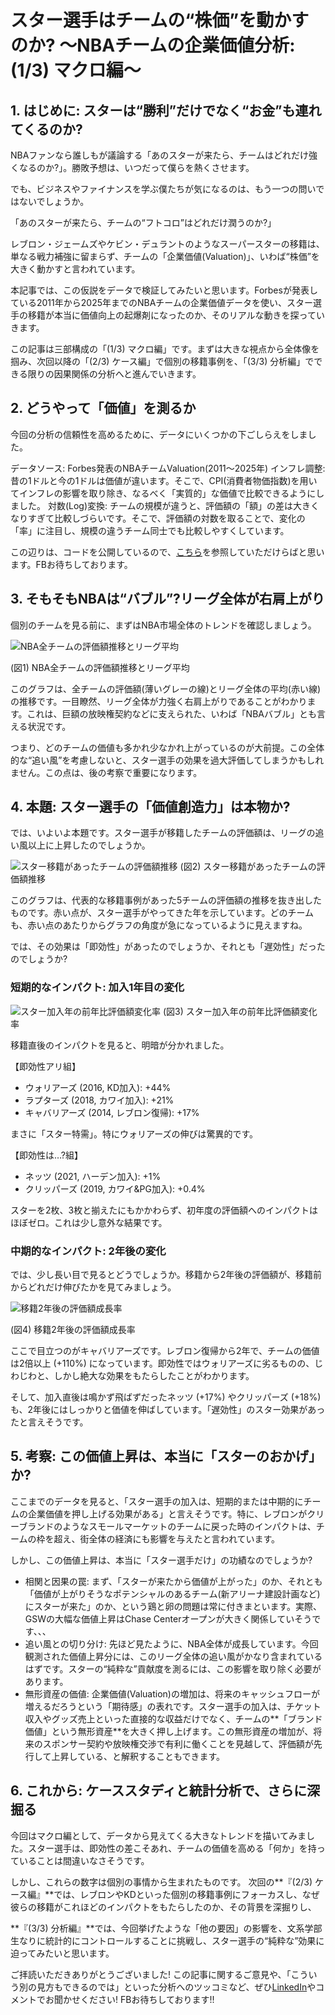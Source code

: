 # スター選手はチームの“株価”を動かすのか? 〜NBAチームの企業価値分析: (1/3) マクロ編〜

## 1. はじめに: スターは“勝利”だけでなく“お金”も連れてくるのか?

NBAファンなら誰しもが議論する「あのスターが来たら、チームはどれだけ強くなるのか?」。勝敗予想は、いつだって僕らを熱くさせます。

でも、ビジネスやファイナンスを学ぶ僕たちが気になるのは、もう一つの問いではないでしょうか。

「あのスターが来たら、チームの“フトコロ”はどれだけ潤うのか?」

レブロン・ジェームズやケビン・デュラントのようなスーパースターの移籍は、単なる戦力補強に留まらず、チームの「企業価値(Valuation)」、いわば“株価”を大きく動かすと言われています。

本記事では、この仮説をデータで検証してみたいと思います。Forbesが発表している2011年から2025年までのNBAチームの企業価値データを使い、スター選手の移籍が本当に価値向上の起爆剤になったのか、そのリアルな動きを探っていきます。

この記事は三部構成の「(1/3) マクロ編」です。まずは大きな視点から全体像を掴み、次回以降の「(2/3) ケース編」で個別の移籍事例を、「(3/3) 分析編」でできる限りの因果関係の分析へと進んでいきます。

## 2. どうやって「価値」を測るか

今回の分析の信頼性を高めるために、データにいくつかの下ごしらえをしました。

データソース: Forbes発表のNBAチームValuation(2011〜2025年)
インフレ調整: 昔の1ドルと今の1ドルは価値が違います。そこで、CPI(消費者物価指数)を用いてインフレの影響を取り除き、なるべく「実質的」な価値で比較できるようにしました。
対数(Log)変換: チームの規模が違うと、評価額の「額」の差は大きくなりすぎて比較しづらいです。そこで、評価額の対数を取ることで、変化の「率」に注目し、規模の違うチーム同士でも比較しやすくしています。

この辺りは、コードを公開しているので、[こちら](https://github.com/shokubohcm/personal_blog/tree/main/nba_teamValuation)を参照していただけらばと思います。FBお待ちしております。

## 3. そもそもNBAは“バブル”?リーグ全体が右肩上がり

個別のチームを見る前に、まずはNBA市場全体のトレンドを確認しましょう。

![NBA全チームの評価額推移とリーグ平均](../image/1_nba_log_valuation_with_league_avg.png)

(図1) NBA全チームの評価額推移とリーグ平均

このグラフは、全チームの評価額(薄いグレーの線)とリーグ全体の平均(赤い線)の推移です。一目瞭然、リーグ全体が力強く右肩上がりであることがわかります。これは、巨額の放映権契約などに支えられた、いわば「NBAバブル」とも言える状況です。

つまり、どのチームの価値も多かれ少なかれ上がっているのが大前提。この全体的な“追い風”を考慮しないと、スター選手の効果を過大評価してしまうかもしれません。この点は、後の考察で重要になります。

## 4. 本題: スター選手の「価値創造力」は本物か?

では、いよいよ本題です。スター選手が移籍したチームの評価額は、リーグの追い風以上に上昇したのでしょうか。

![スター移籍があったチームの評価額推移](../image/1_nba_log_valuation_star_teams_highlighted.png)
(図2) スター移籍があったチームの評価額推移

このグラフは、代表的な移籍事例があった5チームの評価額の推移を抜き出したものです。赤い点が、スター選手がやってきた年を示しています。どのチームも、赤い点のあたりからグラフの角度が急になっているように見えますね。

では、その効果は「即効性」があったのでしょうか、それとも「遅効性」だったのでしょうか?

### 短期的なインパクト: 加入1年目の変化

![スター加入年の前年比評価額変化率](../image/1_nba_valuation_change_star_year.png)
(図3) スター加入年の前年比評価額変化率

移籍直後のインパクトを見ると、明暗が分かれました。

【即効性アリ組】

- ウォリアーズ (2016, KD加入): +44%
- ラプターズ (2018, カワイ加入): +21%
- キャバリアーズ (2014, レブロン復帰): +17%

まさに「スター特需」。特にウォリアーズの伸びは驚異的です。

【即効性は…?組】

- ネッツ (2021, ハーデン加入): +1%
- クリッパーズ (2019, カワイ&PG加入): +0.4%

スターを2枚、3枚と揃えたにもかかわらず、初年度の評価額へのインパクトはほぼゼロ。これは少し意外な結果です。

### 中期的なインパクト: 2年後の変化

では、少し長い目で見るとどうでしょうか。移籍から2年後の評価額が、移籍前からどれだけ伸びたかを見てみましょう。

![移籍2年後の評価額成長率](../image/1_nba_valuation_change_star_2y_later.png)

(図4) 移籍2年後の評価額成長率

ここで目立つのがキャバリアーズです。レブロン復帰から2年で、チームの価値は2倍以上 (+110%) になっています。即効性ではウォリアーズに劣るものの、じわじわと、しかし絶大な効果をもたらしたことがわかります。

そして、加入直後は鳴かず飛ばずだったネッツ (+17%) やクリッパーズ (+18%) も、2年後にはしっかりと価値を伸ばしています。「遅効性」のスター効果があったと言えそうです。

## 5. 考察: この価値上昇は、本当に「スターのおかげ」か?

ここまでのデータを見ると、「スター選手の加入は、短期的または中期的にチームの企業価値を押し上げる効果がある」と言えそうです。特に、レブロンがクリーブランドのようなスモールマーケットのチームに戻った時のインパクトは、チームの枠を超え、街全体の経済にも影響を与えたと言われています。

しかし、この価値上昇は、本当に「スター選手だけ」の功績なのでしょうか?

- 相関と因果の罠: まず、「スターが来たから価値が上がった」のか、それとも「価値が上がりそうなポテンシャルのあるチーム(新アリーナ建設計画など)にスターが来た」のか、という鶏と卵の問題は常に付きまといます。実際、GSWの大幅な価値上昇はChase Centerオープンが大きく関係していそうです、、、
- 追い風との切り分け: 先ほど見たように、NBA全体が成長しています。今回観測された価値上昇分には、このリーグ全体の追い風がかなり含まれているはずです。スターの“純粋な”貢献度を測るには、この影響を取り除く必要があります。
- 無形資産の価値: 企業価値(Valuation)の増加は、将来のキャッシュフローが増えるだろうという「期待感」の表れです。スター選手の加入は、チケット収入やグッズ売上といった直接的な収益だけでなく、チームの**「ブランド価値」という無形資産**を大きく押し上げます。この無形資産の増加が、将来のスポンサー契約や放映権交渉で有利に働くことを見越して、評価額が先行して上昇している、と解釈することもできます。

## 6. これから: ケーススタディと統計分析で、さらに深掘る

今回はマクロ編として、データから見えてくる大きなトレンドを描いてみました。スター選手は、即効性の差こそあれ、チームの価値を高める「何か」を持っていることは間違いなさそうです。

しかし、これらの数字は個別の事情から生まれたものです。
次回の**『(2/3) ケース編』**では、レブロンやKDといった個別の移籍事例にフォーカスし、なぜ彼らの移籍がこれほどのインパクトをもたらしたのか、その背景を深掘りし、

**『(3/3) 分析編』**では、今回挙げたような「他の要因」の影響を、文系学部生なりに統計的にコントロールすることに挑戦し、スター選手の“純粋な”効果に迫ってみたいと思います。

ご拝読いただきありがとうございました!
この記事に関するご意見や、「こういう別の見方もできるのでは」といった分析へのツッコミなど、ぜひ[LinkedIn](https://www.linkedin.com/in/shokubohcm/)やコメントでお聞かせください! FBお待ちしております!!
